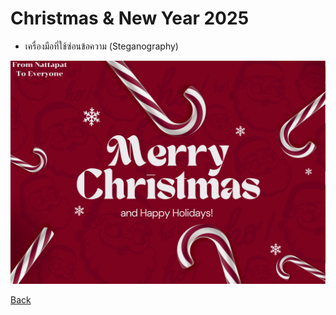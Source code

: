 # Christmas & New Year 2025
- เครื่องมือที่ใช้ซ่อนข้อความ (Steganography)

![alt text](Image/Ecard_For_U.png)

[Back](README.md)
